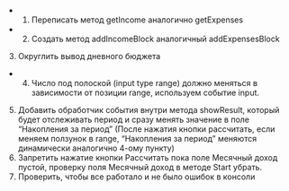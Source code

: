 + 1) Переписать метод getIncome аналогично getExpenses
+ 2) Создать метод addIncomeBlock аналогичный addExpensesBlock
3) Округлить вывод дневного бюджета
+ 4) Число под полоской (input type range) должно меняться в зависимости от позиции range, используем событие input.
5) Добавить обработчик события внутри метода showResult, который будет отслеживать период и сразу менять значение в поле “Накопления за период” (После нажатия кнопки рассчитать, если меняем ползунок в range, “Накопления за период” меняются динамически аналогично 4-ому пункту)
6) Запретить нажатие кнопки Рассчитать пока поле Месячный доход пустой, проверку поля Месячный доход в методе Start убрать.
7) Проверить, чтобы все работало и не было ошибок в консоли
